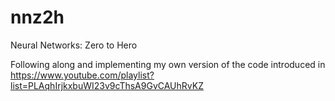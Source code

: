# nnz2h
Neural Networks: Zero to Hero

Following along and implementing my own version of the code introduced in https://www.youtube.com/playlist?list=PLAqhIrjkxbuWI23v9cThsA9GvCAUhRvKZ

